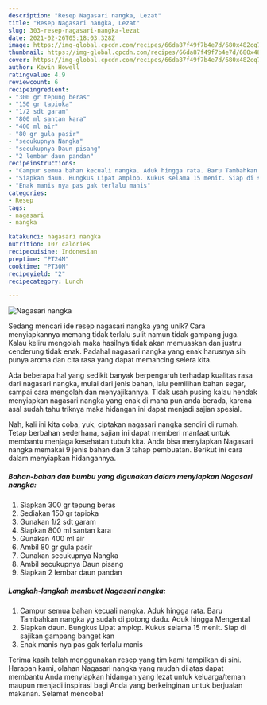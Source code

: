 ```yaml
---
description: "Resep Nagasari nangka, Lezat"
title: "Resep Nagasari nangka, Lezat"
slug: 303-resep-nagasari-nangka-lezat
date: 2021-02-26T05:18:03.328Z
image: https://img-global.cpcdn.com/recipes/66da87f49f7b4e7d/680x482cq70/nagasari-nangka-foto-resep-utama.jpg
thumbnail: https://img-global.cpcdn.com/recipes/66da87f49f7b4e7d/680x482cq70/nagasari-nangka-foto-resep-utama.jpg
cover: https://img-global.cpcdn.com/recipes/66da87f49f7b4e7d/680x482cq70/nagasari-nangka-foto-resep-utama.jpg
author: Kevin Howell
ratingvalue: 4.9
reviewcount: 6
recipeingredient:
- "300 gr tepung beras"
- "150 gr tapioka"
- "1/2 sdt garam"
- "800 ml santan kara"
- "400 ml air"
- "80 gr gula pasir"
- "secukupnya Nangka"
- "secukupnya Daun pisang"
- "2 lembar daun pandan"
recipeinstructions:
- "Campur semua bahan kecuali nangka. Aduk hingga rata. Baru Tambahkan nangka yg sudah di potong dadu. Aduk hingga Mengental"
- "Siapkan daun. Bungkus Lipat amplop. Kukus selama 15 menit. Siap di sajikan gampang banget kan"
- "Enak manis nya pas gak terlalu manis"
categories:
- Resep
tags:
- nagasari
- nangka

katakunci: nagasari nangka 
nutrition: 107 calories
recipecuisine: Indonesian
preptime: "PT24M"
cooktime: "PT30M"
recipeyield: "2"
recipecategory: Lunch

---
```



![Nagasari nangka](https://img-global.cpcdn.com/recipes/66da87f49f7b4e7d/680x482cq70/nagasari-nangka-foto-resep-utama.jpg)

Sedang mencari ide resep nagasari nangka yang unik? Cara menyiapkannya memang tidak terlalu sulit namun tidak gampang juga. Kalau keliru mengolah maka hasilnya tidak akan memuaskan dan justru cenderung tidak enak. Padahal nagasari nangka yang enak harusnya sih punya aroma dan cita rasa yang dapat memancing selera kita.

Ada beberapa hal yang sedikit banyak berpengaruh terhadap kualitas rasa dari nagasari nangka, mulai dari jenis bahan, lalu pemilihan bahan segar, sampai cara mengolah dan menyajikannya. Tidak usah pusing kalau hendak menyiapkan nagasari nangka yang enak di mana pun anda berada, karena asal sudah tahu triknya maka hidangan ini dapat menjadi sajian spesial.




Nah, kali ini kita coba, yuk, ciptakan nagasari nangka sendiri di rumah. Tetap berbahan sederhana, sajian ini dapat memberi manfaat untuk membantu menjaga kesehatan tubuh kita. Anda bisa menyiapkan Nagasari nangka memakai 9 jenis bahan dan 3 tahap pembuatan. Berikut ini cara dalam menyiapkan hidangannya.

<!--inarticleads1-->

##### Bahan-bahan dan bumbu yang digunakan dalam menyiapkan Nagasari nangka:

1. Siapkan 300 gr tepung beras
1. Sediakan 150 gr tapioka
1. Gunakan 1/2 sdt garam
1. Siapkan 800 ml santan kara
1. Gunakan 400 ml air
1. Ambil 80 gr gula pasir
1. Gunakan secukupnya Nangka
1. Ambil secukupnya Daun pisang
1. Siapkan 2 lembar daun pandan




<!--inarticleads2-->

##### Langkah-langkah membuat Nagasari nangka:

1. Campur semua bahan kecuali nangka. Aduk hingga rata. Baru Tambahkan nangka yg sudah di potong dadu. Aduk hingga Mengental
1. Siapkan daun. Bungkus Lipat amplop. Kukus selama 15 menit. Siap di sajikan gampang banget kan
1. Enak manis nya pas gak terlalu manis




Terima kasih telah menggunakan resep yang tim kami tampilkan di sini. Harapan kami, olahan Nagasari nangka yang mudah di atas dapat membantu Anda menyiapkan hidangan yang lezat untuk keluarga/teman maupun menjadi inspirasi bagi Anda yang berkeinginan untuk berjualan makanan. Selamat mencoba!
